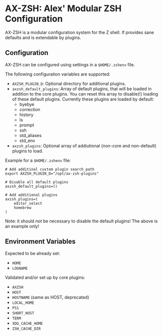 AX-ZSH: Alex' Modular ZSH Configuration
=======================================

AX-ZSH is a modular configuration system for the Z shell. If provides sane
defaults and is extendable by plugins.


Configuration
-------------

AX-ZSH can be configured using settings in a `$HOME/.zshenv` file.

The following configuration variables are supported:

* `AXZSH_PLUGIN_D`: Optional directory for additional plugins.
* `axzsh_default_plugins`: Array of default plugins, that will be loaded in
  addition to the core plugins. You can reset this array to disable(!) loading
  of these default plugins. Currently these plugins are loaded by default:
   * byebye
   * correction
   * history
   * ls
   * prompt
   * ssh
   * std_aliases
   * std_env
* `axzsh_plugins`: Optional array of addiutional (non-core and non-default)
  plugins to load.

Example for a `$HOME/.zshenv` file:

```
# Add additinal custom plugin search path
export AXZSH_PLUGIN_D="/opt/ax-zsh-plugins"

# Disable all default plugins
axzsh_default_plugins=()

# Add additional plugins
axzsh_plugins=(
	editor_select
	homebrew
)
```

Note: it should *not* be necessary to disable the default plugins! The above
is an example only!


Environment Variables
---------------------

Expected to be already set:

* `HOME`
* `LOGNAME`

Validated and/or set up by core plugins:

* `AXZSH`
* `HOST`
* `HOSTNAME` (same as HOST, deprecated)
* `LOCAL_HOME`
* `PS1`
* `SHORT_HOST`
* `TERM`
* `XDG_CACHE_HOME`
* `ZSH_CACHE_DIR`

